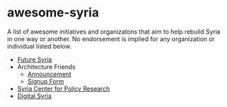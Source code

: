 # awesome-syria
A list of awesome initiatives and organizatons that aim to help rebuild Syria in one way or another. No endorsement is implied for any organization or individual listed below.

- [Future Syria](https://www.future-syria.org/)
- Architecture Friends
    - [Announcement](https://www.facebook.com/groups/1659117971045365/permalink/3592611217696021/)
    - [Signup Form](https://docs.google.com/forms/d/e/1FAIpQLSdDZpG0CpKev4rnAMA_ydVdvbM3mUwgVJvkGvkq5yxDYAzbeg/viewform)
 - [Syria Center for Policy Research](https://scpr-syria.org/)
 - [Digital Syria](https://digital-syria.com/)
